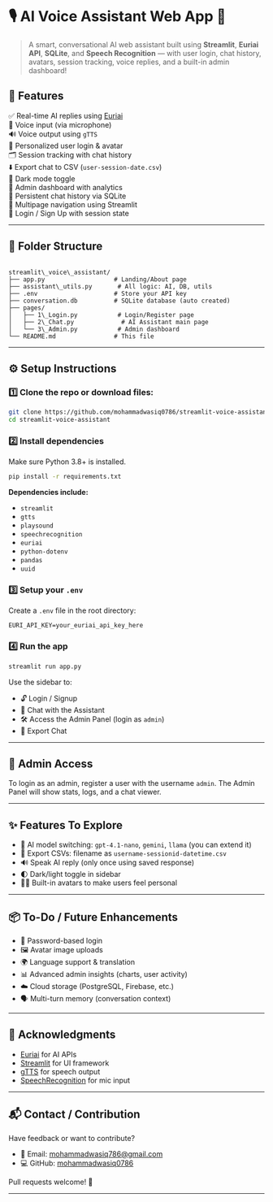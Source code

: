 # 🎙️ AI Voice Assistant Web App 🚀

>A smart, conversational AI web assistant built using **Streamlit**, **Euriai API**, **SQLite**, and **Speech Recognition** — with user login, chat history, avatars, session tracking, voice replies, and a built-in admin dashboard!

## 🚀 Features

✅ Real-time AI replies using [Euriai](https://euron.com)  
🎤 Voice input (via microphone)  
🔊 Voice output using `gTTS`  
🧑 Personalized user login & avatar  
🗂️ Session tracking with chat history  
⬇️ Export chat to CSV (`user-session-date.csv`)  
🌙 Dark mode toggle  
📂 Admin dashboard with analytics  
📜 Persistent chat history via SQLite  
📄 Multipage navigation using Streamlit  
🔐 Login / Sign Up with session state  

---

<!-- ## 🖼️ Demo UI Screens

| Login / Register | Assistant Interface | Admin Dashboard |
|------------------|---------------------|-----------------|
| ![Login](https://via.placeholder.com/300x200.png?text=Login+Page) | ![Chat](https://via.placeholder.com/300x200.png?text=Chat+UI) | ![Admin](https://via.placeholder.com/300x200.png?text=Admin+Dashboard) |

--- -->

## 📁 Folder Structure

````

streamlit\_voice\_assistant/
├── app.py                   # Landing/About page
├── assistant\_utils.py       # All logic: AI, DB, utils
├── .env                     # Store your API key
├── conversation.db          # SQLite database (auto created)
├── pages/
│   ├── 1\_Login.py           # Login/Register page
│   ├── 2\_Chat.py             # AI Assistant main page
│   └── 3\_Admin.py           # Admin dashboard
└── README.md                # This file

````

---

## ⚙️ Setup Instructions

### 1️⃣ Clone the repo or download files:

```bash
git clone https://github.com/mohammadwasiq0786/streamlit-voice-assistant.git
cd streamlit-voice-assistant
```

### 2️⃣ Install dependencies

Make sure Python 3.8+ is installed.

```bash
pip install -r requirements.txt
```

**Dependencies include:**

* `streamlit`
* `gtts`
* `playsound`
* `speechrecognition`
* `euriai`
* `python-dotenv`
* `pandas`
* `uuid`

### 3️⃣ Setup your `.env`

Create a `.env` file in the root directory:

```
EURI_API_KEY=your_euriai_api_key_here
```

### 4️⃣ Run the app

```bash
streamlit run app.py
```

Use the sidebar to:

* 🔓 Login / Signup
* 🎤 Chat with the Assistant
* 🛠 Access the Admin Panel (login as `admin`)
* 💾 Export Chat
---

## 👑 Admin Access

To login as an admin, register a user with the username `admin`.
The Admin Panel will show stats, logs, and a chat viewer.

---

## ✨ Features To Explore

* 🧠 AI model switching: `gpt-4.1-nano`, `gemini`, `llama` (you can extend it)
* 💾 Export CSVs: filename as `username-sessionid-datetime.csv`
* 🔊 Speak AI reply (only once using saved response)
* 🌓 Dark/light toggle in sidebar
* 🧑‍💻 Built-in avatars to make users feel personal

---

## 📦 To-Do / Future Enhancements

* 🔐 Password-based login
* 🖼️ Avatar image uploads
* 🌍 Language support & translation
* 📊 Advanced admin insights (charts, user activity)
* ☁️ Cloud storage (PostgreSQL, Firebase, etc.)
* 🗣️ Multi-turn memory (conversation context)

---

## 🙌 Acknowledgments

* [Euriai](https://euron.com/) for AI APIs
* [Streamlit](https://streamlit.io/) for UI framework
* [gTTS](https://pypi.org/project/gTTS/) for speech output
* [SpeechRecognition](https://pypi.org/project/SpeechRecognition/) for mic input

---

## 📬 Contact / Contribution

Have feedback or want to contribute?

* 📧 Email: [mohammadwasiq786@gmail.com](mailto:mohammadwasiq786@gmail.com)
* 💻 GitHub: [mohammadwasiq0786](https://github.com/mohammadwasiq0786)

Pull requests welcome! 🎉

---
